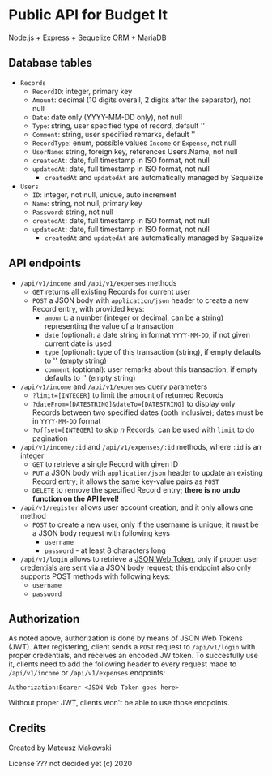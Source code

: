 # Public API for Budget It

Node.js + Express + Sequelize ORM + MariaDB

## Database tables
* `Records`
  * `RecordID`: integer, primary key
  * `Amount`: decimal (10 digits overall, 2 digits after the separator), not null
  * `Date`: date only (YYYY-MM-DD only), not null
  * `Type`: string, user specified type of record, default ''
  * `Comment`: string, user specified remarks, default ''
  * `RecordType`: enum, possible values `Income` or `Expense`, not null
  * `UserName`: string, foreign key, references Users.Name, not null
  * `createdAt`: date, full timestamp in ISO format, not null
  * `updatedAt`: date, full timestamp in ISO format, not null
    * `createdAt` and `updatedAt`  are automatically managed by Sequelize
* `Users`
  * `ID`: integer, not null, unique, auto increment
  * `Name`: string, not null, primary key
  * `Password`: string, not null
  * `createdAt`: date, full timestamp in ISO format, not null
  * `updatedAt`: date, full timestamp in ISO format, not null
    * `createdAt` and `updatedAt` are automatically managed by Sequelize

## API endpoints
* `/api/v1/income` and `/api/v1/expenses` methods
  * `GET` returns all existing Records for current user
  * `POST` a JSON body with `application/json` header to create a new Record
    entry, with provided keys:
    * `amount`: a number (integer or decimal, can be a string) representing the
      value of a transaction
    * `date` (optional): a date string in format `YYYY-MM-DD`, if not given
      current date is used
    * `type` (optional): type of this transaction (string), if empty defaults to
      '' (empty string)
    * `comment` (optional): user remarks about this transaction, if empty
      defaults to '' (empty string)
* `/api/v1/income` and `/api/v1/expenses` query parameters
  * `?limit=[INTEGER]` to limit the amount of returned Records
  * `?dateFrom=[DATESTRING]&dateTo=[DATESTRING]` to display only Records between
    two specified dates (both inclusive); dates must be in `YYYY-MM-DD` format
  * `?offset=[INTEGER]` to skip *n* Records; can be used with `limit` to do
    pagination
* `/api/v1/income/:id` and `/api/v1/expenses/:id` methods, where `:id` is an integer
  * `GET` to retrieve a single Record with given ID
  * `PUT` a JSON body with `application/json` header to update an existing
    Record entry; it allows the same key-value pairs as `POST`
  * `DELETE` to remove the specified Record entry; 
    **there is no undo function on the API level!**
* `/api/v1/register` allows user account creation, and it only allows one method
  * `POST` to create a new user, only if the username is unique; it must be a
    JSON body request with following keys
    * `username`
    * `password` - at least 8 characters long
* `/api/v1/login` allows to retrieve a [JSON Web Token](https://jwt.io/), only if
  proper user credentials are sent via a JSON body request; this endpoint also
  only supports POST methods with following keys:
  * `username`
  * `password`

## Authorization
As noted above, authorization is done by means of JSON Web Tokens (JWT). After
registering, client sends a `POST` request to `/api/v1/login` with proper
credentials, and receives an encoded JW token. To succesfully use it, clients
need to add the following header to every request made to `/api/v1/income` or
`/api/v1/expenses` endpoints:

```
Authorization:Bearer <JSON Web Token goes here>
```

Without proper JWT, clients won't be able to use those endpoints.

## Credits

Created by Mateusz Makowski

License ??? not decided yet (c) 2020
